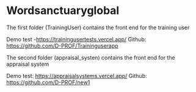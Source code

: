 # Wordsanctuaryglobal

The first folder (TrainingUser) contains the front end for the training user 

Demo test -https://trainingusertests.vercel.app/
Github: https://github.com/D-PROF/Traininguserapp

The second folder (appraisal_systen) contains the front end for the appraisal system

Demo test: https://appraisalsystems.vercel.app/
Github: https://github.com/D-PROF/new1

